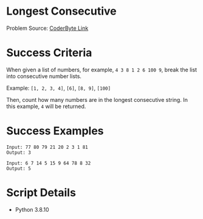 # Longest Consecutive
Problem Source: [CoderByte Link](https://coderbyte.com/information/Longest%20Consecutive)

# Success Criteria
When given a list of numbers, for example, `4 3 8 1 2 6 100 9`, break the list into consecutive number lists.

Example: `[1, 2, 3, 4]`, `[6]`, `[8, 9]`, `[100]`

Then, count how many numbers are in the longest consecutive string.  In this example, `4` will be returned.

# Success Examples
```
Input: 77 80 79 21 20 2 3 1 81 
Output: 3
```
```
Input: 6 7 14 5 15 9 64 78 8 32
Output: 5
```

# Script Details

- Python 3.8.10